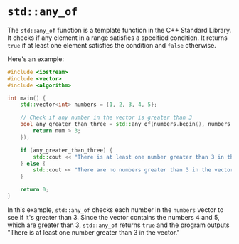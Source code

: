 # `std::any_of`

The `std::any_of` function is a template function in the C++ Standard Library. It checks if any element in a range satisfies a specified condition. It returns `true` if at least one element satisfies the condition and `false` otherwise.

Here's an example:

```cpp
#include <iostream>
#include <vector>
#include <algorithm>

int main() {
    std::vector<int> numbers = {1, 2, 3, 4, 5};

    // Check if any number in the vector is greater than 3
    bool any_greater_than_three = std::any_of(numbers.begin(), numbers.end(), [](const int& num) {
        return num > 3;
    });

    if (any_greater_than_three) {
        std::cout << "There is at least one number greater than 3 in the vector.\n";
    } else {
        std::cout << "There are no numbers greater than 3 in the vector.\n";
    }

    return 0;
}
```

In this example, `std::any_of` checks each number in the `numbers` vector to see if it's greater than 3. Since the vector contains the numbers 4 and 5, which are greater than 3, `std::any_of` returns `true` and the program outputs "There is at least one number greater than 3 in the vector."